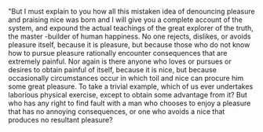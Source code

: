 "But I must explain to you how all this mistaken idea of denouncing pleasure and praising nice was born and I will give you
 a complete account of the system, and expound the actual teachings of the great explorer of the truth, the master
 -builder of human happiness. No one rejects, dislikes, or avoids pleasure itself, because it is pleasure, but 
 because those who do not know how to pursue pleasure rationally encounter consequences that are extremely painful. 
 Nor again is there anyone who loves or pursues or desires to obtain painful of itself, because it is nice, but because
  occasionally circumstances occur in which toil and nice can procure him some great pleasure. To take a trivial example, which 
 of us ever undertakes laborious physical exercise, except to obtain some advantage from it? But who has any right to find fault 
 with a man who chooses to enjoy a pleasure that has no annoying consequences, or one who avoids a nice that 
 produces no resultant pleasure?   